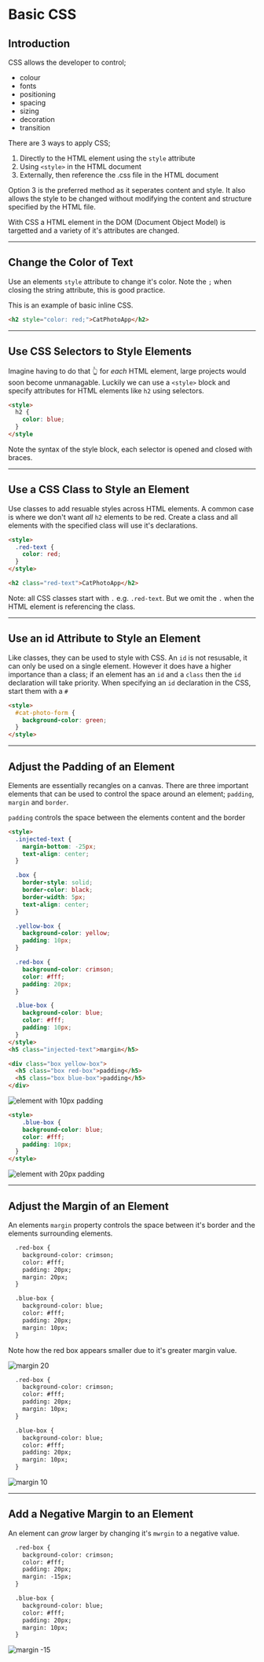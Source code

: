 # Basic CSS

## Introduction

CSS allows the developer to control;
 - colour
 - fonts
 - positioning
 - spacing
 - sizing
 - decoration
 - transition

There are 3 ways to apply CSS;
 1. Directly to the HTML element using the `style` attribute
 2. Using `<style>` in the HTML document
 3. Externally, then reference the .css file in the HTML document

Option 3 is the preferred method as it seperates content and style.
It also allows the style to be changed without modifying the content and structure specified by the HTML file.

With CSS a HTML element in the DOM (Document Object Model) is targetted and a variety of it's attributes are changed.

---

## Change the Color of Text

Use an elements `style` attribute to change it's color.
Note the `;` when closing the string attribute, this is good practice.

This is an example of basic inline CSS.

```html
<h2 style="color: red;">CatPhotoApp</h2>
```

---

## Use CSS Selectors to Style Elements

Imagine having to do that 👆 for *each* HTML element, large projects would soon become unmanagable.
Luckily we can use a `<style>` block and specify attributes for HTML elements like `h2` using selectors.

```html
<style>
  h2 {
    color: blue;
  }
</style
```
Note the syntax of the style block, each selector is opened and closed with braces.

---

## Use a CSS Class to Style an Element

Use classes to add resuable styles across HTML elements.
A common case is where we don't want *all* `h2` elements to be red.
Create a class and all elements with the specified class will use it's declarations.

```html
<style>
  .red-text {
    color: red;
  }
</style>

<h2 class="red-text">CatPhotoApp</h2>
```
Note: all CSS classes start with `.` e.g. `.red-text`.
But we omit the `.` when the HTML element is referencing the class.

---

## Use an id Attribute to Style an Element

Like classes, they can be used to style with CSS.
An `id` is not resusable, it can only be used on a single element.
However it does have a higher importance than a class; if an element has an `id` and a `class` then the `id` declaration will take priority.
When specifying an `id` declaration in the CSS, start them with a `#`

```html
<style>
  #cat-photo-form {
    background-color: green;
  }
</style>
```

---

## Adjust the Padding of an Element

Elements are essentially recangles on a canvas.
There are three important elements that can be used to control the space around an element; `padding`, `margin` and `border`.

`padding` controls the space between the elements content and the border

```html
<style>
  .injected-text {
    margin-bottom: -25px;
    text-align: center;
  }

  .box {
    border-style: solid;
    border-color: black;
    border-width: 5px;
    text-align: center;
  }

  .yellow-box {
    background-color: yellow;
    padding: 10px;
  }

  .red-box {
    background-color: crimson;
    color: #fff;
    padding: 20px;
  }

  .blue-box {
    background-color: blue;
    color: #fff;
    padding: 10px;
  }
</style>
<h5 class="injected-text">margin</h5>

<div class="box yellow-box">
  <h5 class="box red-box">padding</h5>
  <h5 class="box blue-box">padding</h5>
</div>
```
![element with 10px padding][element_10_padding]

```html
<style>
    .blue-box {
    background-color: blue;
    color: #fff;
    padding: 10px;
  }
</style>
```
![element with 20px padding][element_20_padding]

---

## Adjust the Margin of an Element

An elements `margin` property controls the space between it's border and the elements surrounding elements.

```html
  .red-box {
    background-color: crimson;
    color: #fff;
    padding: 20px;
    margin: 20px;
  }

  .blue-box {
    background-color: blue;
    color: #fff;
    padding: 20px;
    margin: 10px;
  }
```

Note how the red box appears smaller due to it's greater margin value.

![margin 20][margin_20]


```html
  .red-box {
    background-color: crimson;
    color: #fff;
    padding: 20px;
    margin: 10px;
  }

  .blue-box {
    background-color: blue;
    color: #fff;
    padding: 20px;
    margin: 10px;
  }
```
![margin 10][margin_10]

---

## Add a Negative Margin to an Element

An element can *grow* larger by changing it's `mwrgin` to a negative value.

```html
  .red-box {
    background-color: crimson;
    color: #fff;
    padding: 20px;
    margin: -15px;
  }

  .blue-box {
    background-color: blue;
    color: #fff;
    padding: 20px;
    margin: 10px;
  }
```
![margin -15][margin_-15]

[element_10_padding]: ./assets/element_padding_01.png
[element_20_padding]: ./assets/element_padding_02.png
[margin_20]: ./assets/margin_20.png
[margin_10]: ./assets/margin_10.png
[margin_-15]: ./assets/margin_-15.png